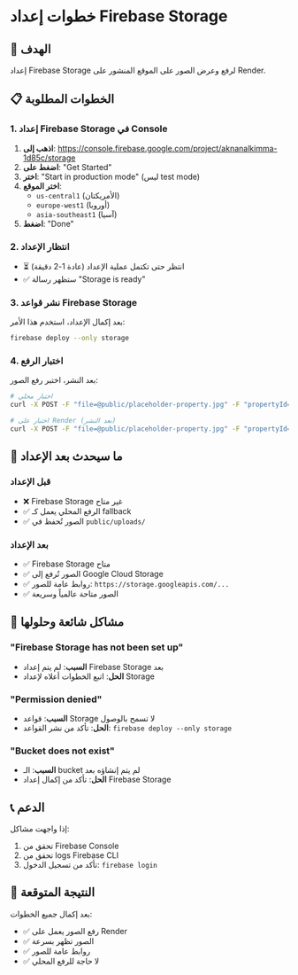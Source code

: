 # خطوات إعداد Firebase Storage

## 🎯 الهدف
إعداد Firebase Storage لرفع وعرض الصور على الموقع المنشور على Render.

## 📋 الخطوات المطلوبة

### 1. إعداد Firebase Storage في Console
1. **اذهب إلى**: https://console.firebase.google.com/project/aknanalkimma-1d85c/storage
2. **اضغط على**: "Get Started"
3. **اختر**: "Start in production mode" (ليس test mode)
4. **اختر الموقع**: 
   - `us-central1` (الأمريكتان)
   - `europe-west1` (أوروبا)
   - `asia-southeast1` (آسيا)
5. **اضغط**: "Done"

### 2. انتظار الإعداد
- ⏳ انتظر حتى تكتمل عملية الإعداد (عادة 1-2 دقيقة)
- ✅ ستظهر رسالة "Storage is ready"

### 3. نشر قواعد Firebase Storage
بعد إكمال الإعداد، استخدم هذا الأمر:

```bash
firebase deploy --only storage
```

### 4. اختبار الرفع
بعد النشر، اختبر رفع الصور:

```bash
# اختبار محلي
curl -X POST -F "file=@public/placeholder-property.jpg" -F "propertyId=test-123" http://localhost:3000/api/upload

# اختبار على Render (بعد النشر)
curl -X POST -F "file=@public/placeholder-property.jpg" -F "propertyId=test-123" https://aknan-real-estate.onrender.com/api/upload
```

## 🔧 ما سيحدث بعد الإعداد

### قبل الإعداد
- ❌ Firebase Storage غير متاح
- ✅ الرفع المحلي يعمل كـ fallback
- ✅ الصور تُحفظ في `public/uploads/`

### بعد الإعداد
- ✅ Firebase Storage متاح
- ✅ الصور تُرفع إلى Google Cloud Storage
- ✅ روابط عامة للصور: `https://storage.googleapis.com/...`
- ✅ الصور متاحة عالمياً وسريعة

## 🚨 مشاكل شائعة وحلولها

### "Firebase Storage has not been set up"
- **السبب**: لم يتم إعداد Firebase Storage بعد
- **الحل**: اتبع الخطوات أعلاه لإعداد Storage

### "Permission denied"
- **السبب**: قواعد Storage لا تسمح بالوصول
- **الحل**: تأكد من نشر القواعد: `firebase deploy --only storage`

### "Bucket does not exist"
- **السبب**: الـ bucket لم يتم إنشاؤه بعد
- **الحل**: تأكد من إكمال إعداد Firebase Storage

## 📞 الدعم
إذا واجهت مشاكل:
1. تحقق من Firebase Console
2. تحقق من logs Firebase CLI
3. تأكد من تسجيل الدخول: `firebase login`

## 🎉 النتيجة المتوقعة
بعد إكمال جميع الخطوات:
- ✅ رفع الصور يعمل على Render
- ✅ الصور تظهر بسرعة
- ✅ روابط عامة للصور
- ✅ لا حاجة للرفع المحلي
